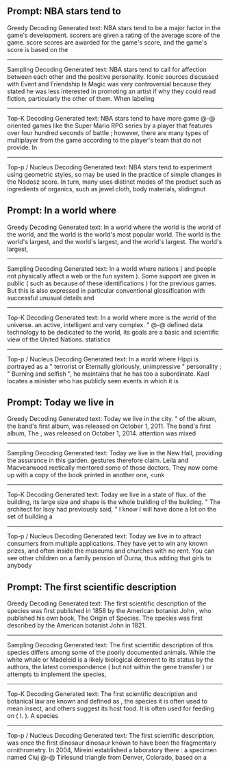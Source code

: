 ## Prompt: NBA stars tend to

Greedy Decoding
Generated text: NBA stars tend to be a major factor in the game's development. 
 scorers are given a rating of the average score of the game. 
 score scores are awarded for the game's score, and the game's score is based on the
____________________________________________________________
Sampling Decoding
Generated text: NBA stars tend to call for affection between each other and the positive personality. Iconic sources discussed with Event and Friendship Is Magic was very controversial because they stated he was less interested in promoting an artist if why they could read fiction, particularly the other of them. When labeling
____________________________________________________________
Top-K Decoding
Generated text: NBA stars tend to have more game @-@ oriented games like the Super Mario RPG series by a player that features over four hundred seconds of battle ; however, there are many types of multiplayer from the game according to the player's team that do not provide. In
____________________________________________________________
Top-p / Nucleus Decoding
Generated text: NBA stars tend to experiment using geometric styles, so may be used in the practice of simple changes in the Nodosz score. In turn, many uses distinct modes of the product such as ingredients of organics, such as jewel cloth, body materials, slidingnut



## Prompt: In a world where

Greedy Decoding
Generated text: In a world where the world is the world of the world, and the world is the world's most popular world. The world is the world's largest, and the world's largest, and the world's largest. The world's largest,
____________________________________________________________
Sampling Decoding
Generated text: In a world where nations ( and people not physically affect a web or the fun system ). Some support are given in public ( such as because of these identifications ) for the previous games. But this is also expressed in particular conventional glossification with successful unusual details and
____________________________________________________________
Top-K Decoding
Generated text: In a world where more is the world of the universe. 
 an active, intelligent and very complex. " 
 @-@ defined data technology to be dedicated to the world, its goals are a basic and scientific view of the United Nations. 
 statistics
____________________________________________________________
Top-p / Nucleus Decoding
Generated text: In a world where Hippi is portrayed as a " terrorist or Eternally gloriously, unimpressive " personality ; " Burning and selfish ", he maintains that he has too a subordinate. Kael locates a minister who has publicly seen events in which it is



## Prompt: Today we live in

Greedy Decoding
Generated text: Today we live in the city. " 
 of the album, the band's first album, was released on October 1, 2011. The band's first album, The <unk>, was released on October 1, 2014. 
 attention was mixed
____________________________________________________________
Sampling Decoding
Generated text: Today we live in the New Hall, providing the assurance in this garden. 
 gestures therefore claim. Leila and Macvearwood reetically mentored some of those doctors. They now come up with a copy of the book printed in another one, <unk
____________________________________________________________
Top-K Decoding
Generated text: Today we live in a state of flux. 
 of the building, its large size and shape is the whole building of the building. " The architect for Isoy had previously said, " I know I will have done a lot on the set of building a
____________________________________________________________
Top-p / Nucleus Decoding
Generated text: Today we live in <unk> to attract consumers from multiple applications. They have yet to win any known prizes, and often inside the museums and churches with no rent. You can see other children on a family pension of Durna, thus adding that girls to anybody

## Prompt: The first scientific description

Greedy Decoding
Generated text: The first scientific description of the species was first published in 1858 by the American botanist John <unk>, who published his own book, The Origin of Species. The species was first described by the American botanist John <unk> in 1821.
____________________________________________________________
Sampling Decoding
Generated text: The first scientific description of this species differs among some of the poorly documented animals. While the white whale or Madeleid is a likely biological deterrent to its status by the authors, the latest correspondence ( but not within the gene transfer ) or attempts to implement the species,
____________________________________________________________
Top-K Decoding
Generated text: The first scientific description and botanical law are known and defined as <unk>, the species it is often used to mean insect, and others suggest its host food. It is often used for feeding on <unk> ( I. <unk> ). A species
____________________________________________________________
Top-p / Nucleus Decoding
Generated text: The first scientific description, was once the first dinosaur dinosaur known to have been the fragmentary ornithrometry. In 2004, Mireini established a laboratory there : a specimen named Cluj @-@ Tirlesund triangle from Denver, Colorado, based on a